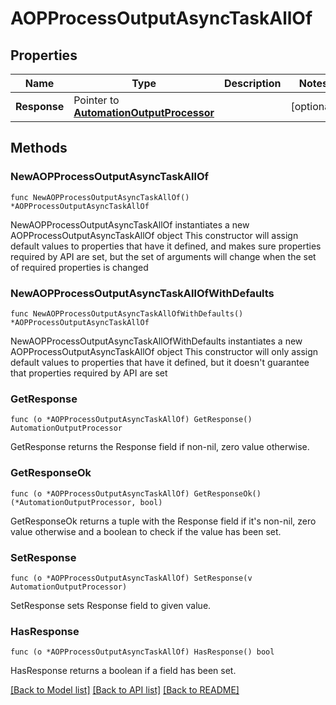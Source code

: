 # AOPProcessOutputAsyncTaskAllOf

## Properties

Name | Type | Description | Notes
------------ | ------------- | ------------- | -------------
**Response** | Pointer to [**AutomationOutputProcessor**](AutomationOutputProcessor.md) |  | [optional] 

## Methods

### NewAOPProcessOutputAsyncTaskAllOf

`func NewAOPProcessOutputAsyncTaskAllOf() *AOPProcessOutputAsyncTaskAllOf`

NewAOPProcessOutputAsyncTaskAllOf instantiates a new AOPProcessOutputAsyncTaskAllOf object
This constructor will assign default values to properties that have it defined,
and makes sure properties required by API are set, but the set of arguments
will change when the set of required properties is changed

### NewAOPProcessOutputAsyncTaskAllOfWithDefaults

`func NewAOPProcessOutputAsyncTaskAllOfWithDefaults() *AOPProcessOutputAsyncTaskAllOf`

NewAOPProcessOutputAsyncTaskAllOfWithDefaults instantiates a new AOPProcessOutputAsyncTaskAllOf object
This constructor will only assign default values to properties that have it defined,
but it doesn't guarantee that properties required by API are set

### GetResponse

`func (o *AOPProcessOutputAsyncTaskAllOf) GetResponse() AutomationOutputProcessor`

GetResponse returns the Response field if non-nil, zero value otherwise.

### GetResponseOk

`func (o *AOPProcessOutputAsyncTaskAllOf) GetResponseOk() (*AutomationOutputProcessor, bool)`

GetResponseOk returns a tuple with the Response field if it's non-nil, zero value otherwise
and a boolean to check if the value has been set.

### SetResponse

`func (o *AOPProcessOutputAsyncTaskAllOf) SetResponse(v AutomationOutputProcessor)`

SetResponse sets Response field to given value.

### HasResponse

`func (o *AOPProcessOutputAsyncTaskAllOf) HasResponse() bool`

HasResponse returns a boolean if a field has been set.


[[Back to Model list]](../README.md#documentation-for-models) [[Back to API list]](../README.md#documentation-for-api-endpoints) [[Back to README]](../README.md)



